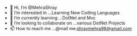 - 👋 Hi, I’m @MehraShray
- 👀 I’m interested in ...Learning New Coding Languages
- 🌱 I’m currently learning ...DotNet and Mvc
- 💞️ I’m looking to collaborate on ...various DotNet Projects
- 📫 How to reach me ...@mail me:shraymehra96@gmail.com

<!---
MehraShray/MehraShray is a ✨ special ✨ repository because its `README.md` (this file) appears on your GitHub profile.
You can click the Preview link to take a look at your changes.
--->
